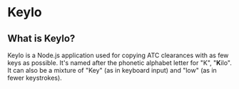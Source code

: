# Keylo

## What is Keylo?

Keylo is a Node.js application used for copying ATC clearances with as few keys as possible. It's named after the phonetic alphabet letter for "K", "**K**ilo". It can also be a mixture of "Key" (as in keyboard input) and "low" (as in fewer keystrokes).